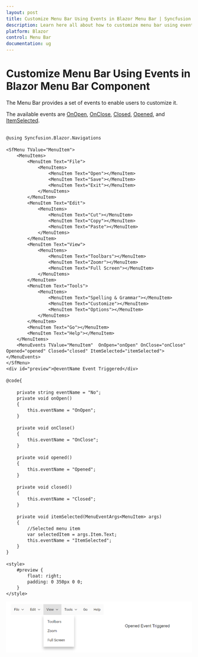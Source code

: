 ```yaml
---
layout: post
title: Customize Menu Bar Using Events in Blazor Menu Bar | Syncfusion
description: Learn here all about how to customize menu bar using events in Syncfusion Blazor Menu Bar component and more.
platform: Blazor
control: Menu Bar 
documentation: ug
---
```


# Customize Menu Bar Using Events in Blazor Menu Bar Component

The Menu Bar provides a set of events to enable users to customize it.

The available events are [OnOpen](https://help.syncfusion.com/cr/blazor/Syncfusion.Blazor~Syncfusion.Blazor.Navigations.ContextMenuEvents~OnOpen.html), [OnClose](https://help.syncfusion.com/cr/blazor/Syncfusion.Blazor~Syncfusion.Blazor.Navigations.ContextMenuEvents~OnClose.html), [Closed](https://help.syncfusion.com/cr/blazor/Syncfusion.Blazor~Syncfusion.Blazor.Navigations.ContextMenuEvents~Closed.html), [Opened](https://help.syncfusion.com/cr/blazor/Syncfusion.Blazor~Syncfusion.Blazor.Navigations.ContextMenuEvents~Opened.html), and [ItemSelected](https://help.syncfusion.com/cr/blazor/Syncfusion.Blazor~Syncfusion.Blazor.Navigations.ContextMenuEvents~ItemSelected.html).

```cshtml

@using Syncfusion.Blazor.Navigations

<SfMenu TValue="MenuItem">
    <MenuItems>
        <MenuItem Text="File">
            <MenuItems>
                <MenuItem Text="Open"></MenuItem>
                <MenuItem Text="Save"></MenuItem>
                <MenuItem Text="Exit"></MenuItem>
            </MenuItems>
        </MenuItem>
        <MenuItem Text="Edit">
            <MenuItems>
                <MenuItem Text="Cut"></MenuItem>
                <MenuItem Text="Copy"></MenuItem>
                <MenuItem Text="Paste"></MenuItem>
            </MenuItems>
        </MenuItem>
        <MenuItem Text="View">
            <MenuItems>
                <MenuItem Text="Toolbars"></MenuItem>
                <MenuItem Text="Zoomr"></MenuItem>
                <MenuItem Text="Full Screen"></MenuItem>
            </MenuItems>
        </MenuItem>
        <MenuItem Text="Tools">
            <MenuItems>
                <MenuItem Text="Spelling & Grammar"></MenuItem>
                <MenuItem Text="Customize"></MenuItem>
                <MenuItem Text="Options"></MenuItem>
            </MenuItems>
        </MenuItem>
        <MenuItem Text="Go"></MenuItem>
        <MenuItem Text="Help"></MenuItem>
    </MenuItems>
    <MenuEvents TValue="MenuItem"  OnOpen="onOpen" OnClose="onClose" Opened="opened" Closed="closed" ItemSelected="itemSelected"></MenuEvents>
</SfMenu>
<div id="preview">@eventName Event Triggered</div>

@code{

    private string eventName = "No";
    private void onOpen()
    {
        this.eventName = "OnOpen";
    }

    private void onClose()
    {
        this.eventName = "OnClose";
    }

    private void opened()
    {
        this.eventName = "Opened";
    }

    private void closed()
    {
        this.eventName = "Closed";
    }

    private void itemSelected(MenuEventArgs<MenuItem> args)
    {
        //Selected menu item
        var selectedItem = args.Item.Text;
        this.eventName = "ItemSelected";
    }
}

<style>
    #preview {
        float: right;
        padding: 0 350px 0 0;
    }
</style>

```

![Customizing Blazor MenuBar Items using Event](./../images/blazor-menubar-item-customization.png)
